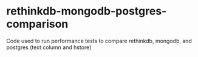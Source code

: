 rethinkdb-mongodb-postgres-comparison
=====================================

Code used to run performance tests to compare rethinkdb, mongodb, and postgres (text column and hstore)

